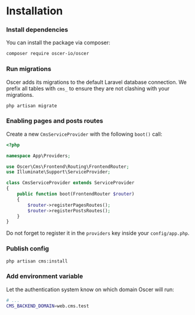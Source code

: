 # Installation

### Install dependencies
You can install the package via composer:
```bash
composer require oscer-io/oscer
```

### Run migrations
Oscer adds its migrations to the default Laravel database connection. 
We prefix all tables with `cms_` to ensure they are not clashing with your migrations.
```bash
php artisan migrate
```

### Enabling pages and posts routes
Create a new `CmsServiceProvider` with the following `boot()` call:
```php
<?php

namespace App\Providers;

use Oscer\Cms\Frontend\Routing\FrontendRouter;
use Illuminate\Support\ServiceProvider;

class CmsServiceProvider extends ServiceProvider
{
    public function boot(FrontendRouter $router)
    {
        $router->registerPagesRoutes();
        $router->registerPostsRoutes();
    }
}
```  
Do not forget to register it in the `providers` key inside your `config/app.php`.

### Publish config

```bash
php artisan cms:install
```  

### Add environment variable

Let the authentication system know on which domain Oscer will run:
```bash
# ...
CMS_BACKEND_DOMAIN=web.cms.test
```  

